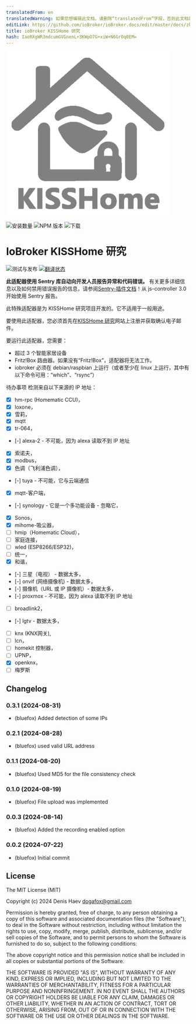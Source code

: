 ```yaml
---
translatedFrom: en
translatedWarning: 如果您想编辑此文档，请删除“translatedFrom”字段，否则此文档将再次自动翻译
editLink: https://github.com/ioBroker/ioBroker.docs/edit/master/docs/zh-cn/adapterref/iobroker.kisshome-research/README.md
title: ioBroker KISSHome 研究
hash: IaoRXgWR3mdcumGVGnenL+3KWpO7G+xiW+N6GrOq0EM=
---
```

![标识](../../../en/adapterref/iobroker.kisshome-research/admin/kisshome-research.png)

![安装数量](http://iobroker.live/badges/kisshome-research-stable.svg)
![NPM 版本](http://img.shields.io/npm/v/iobroker.kisshome-research.svg)
![下载](https://img.shields.io/npm/dm/iobroker.kisshome-research.svg)

# IoBroker KISSHome 研究
![测试与发布](https://github.com/ioBroker/ioBroker.kisshome-research/workflows/Test%20and%20Release/badge.svg) [![翻译状态](https://weblate.iobroker.net/widgets/adapters/-/kisshome-research/svg-badge.svg)](https://weblate.iobroker.net/engage/adapters/?utm_source=widget)

**此适配器使用 Sentry 库自动向开发人员报告异常和代码错误。** 有关更多详细信息以及如何禁用错误报告的信息，请参阅[Sentry-插件文档](https://github.com/ioBroker/plugin-sentry#plugin-sentry)！从 js-controller 3.0 开始使用 Sentry 报告。

此特殊适配器是为 KISSHome 研究项目开发的。它不适用于一般用途。

要使用此适配器，您必须首先在[KISSHome 研究](https://kisshome-feldversuch.if-is.net)网站上注册并获取确认电子邮件。

要运行此适配器，您需要：

- 超过 3 个智能家居设备
- Fritz!Box 路由器。如果没有“Fritz!Box”，适配器将无法工作。
- iobroker 必须在 debian/raspbian 上运行（或者至少在 linux 上运行，其中有以下命令可用：“which”、“rsync”）

待办事项
检测来自以下来源的 IP 地址：

- [X] hm-rpc (Homematic CCU)，
- [X] loxone，
- [X] 雪莉，
- [X] mqtt
- [X] tr-064，
- [-] alexa-2 - 不可能，因为 alexa 读取不到 IP 地址
- [X] 索诺夫，
- [X] modbus，
- [X] 色调（飞利浦色调），
- [-] tuya - 不可能，它与云端通信
- [X] mqtt-客户端，
- [-] synology - 它是一个多功能设备 - 忽略它，
- [X] Sonos，
- [X] mihome-吸尘器，
- [ ] hmip（Homematic Cloud），
- [ ] 家庭连接，
- [ ] wled (ESP8266/ESP32)，
- [ ] 统一，
- [X] 和谐，
- [-] 三星（电视） - 数据太多，
- [-] onvif (网络摄像机) - 数据太多，
- [-] 摄像机（URL 或 IP 摄像机）- 数据太多，
- [-] proxmox - 不可能，因为 alexa 读取不到 IP 地址
- [ ] broadlink2，
- [-] lgtv - 数据太多，
- [ ] knx (KNX网关),
-[ ] lcn，
- [ ] homekit 控制器，
- [ ] UPNP，
- [X] openknx，
- [ ] 梅罗斯

<!-- 下一版本的占位符（在行首）：

### **正在进行中** -->

## Changelog
### 0.3.1 (2024-08-31)
* (bluefox) Added detection of some IPs

### 0.2.1 (2024-08-28)
* (bluefox) used valid URL address

### 0.1.1 (2024-08-20)
* (bluefox) Used MD5 for the file consistency check

### 0.1.0 (2024-08-19)
* (bluefox) File upload was implemented

### 0.0.3 (2024-08-14)
* (bluefox) Added the recording enabled option

### 0.0.2 (2024-07-22)
* (bluefox) Initial commit

## License
The MIT License (MIT)

Copyright (c) 2024 Denis Haev <dogafox@gmail.com>

Permission is hereby granted, free of charge, to any person obtaining a copy
of this software and associated documentation files (the "Software"), to deal
in the Software without restriction, including without limitation the rights
to use, copy, modify, merge, publish, distribute, sublicense, and/or sell
copies of the Software, and to permit persons to whom the Software is
furnished to do so, subject to the following conditions:

The above copyright notice and this permission notice shall be included in all
copies or substantial portions of the Software.

THE SOFTWARE IS PROVIDED "AS IS", WITHOUT WARRANTY OF ANY KIND, EXPRESS OR
IMPLIED, INCLUDING BUT NOT LIMITED TO THE WARRANTIES OF MERCHANTABILITY,
FITNESS FOR A PARTICULAR PURPOSE AND NONINFRINGEMENT. IN NO EVENT SHALL THE
AUTHORS OR COPYRIGHT HOLDERS BE LIABLE FOR ANY CLAIM, DAMAGES OR OTHER
LIABILITY, WHETHER IN AN ACTION OF CONTRACT, TORT OR OTHERWISE, ARISING FROM,
OUT OF OR IN CONNECTION WITH THE SOFTWARE OR THE USE OR OTHER DEALINGS IN THE
SOFTWARE.